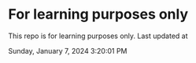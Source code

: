 # For learning purposes only
This repo is for learning purposes only.
Last updated at

Sunday, January 7, 2024 3:20:01 PM

